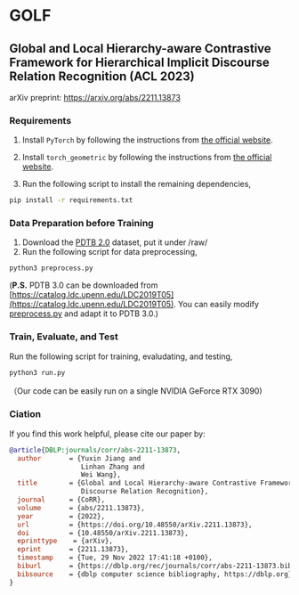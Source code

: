 # GOLF
## Global and Local Hierarchy-aware Contrastive Framework for Hierarchical Implicit Discourse Relation Recognition (ACL 2023)

arXiv preprint: https://arxiv.org/abs/2211.13873

### Requirements

1. Install `PyTorch` by following the instructions from [the official website](https://pytorch.org). 

2. Install `torch_geometric` by following the instructions from [the official website](https://pytorch-geometric.readthedocs.io/en/latest/install/installation.html).

3. Run the following script to install the remaining dependencies,

```bash
pip install -r requirements.txt
```

### Data Preparation before Training

1. Download the [PDTB 2.0](https://github.com/cgpotts/pdtb2) dataset, put it under /raw/
2. Run the following script for data preprocessing,
```bash
python3 preprocess.py
```
(**P.S.** PDTB 3.0 can be downloaded from [https://catalog.ldc.upenn.edu/LDC2019T05](https://catalog.ldc.upenn.edu/LDC2019T05). You can easily modify [preprocess.py](https://github.com/YJiangcm/GOLF_for_IDRR/blob/master/preprocess.py) and adapt it to PDTB 3.0.) 

### Train, Evaluate, and Test
Run the following script for training, evaludating, and testing,
```bash
python3 run.py
```
（Our code can be easily run on a single NVIDIA GeForce RTX 3090)

### Ciation
If you find this work helpful, please cite our paper by:
```bibtex
@article{DBLP:journals/corr/abs-2211-13873,
  author       = {Yuxin Jiang and
                  Linhan Zhang and
                  Wei Wang},
  title        = {Global and Local Hierarchy-aware Contrastive Framework for Implicit
                  Discourse Relation Recognition},
  journal      = {CoRR},
  volume       = {abs/2211.13873},
  year         = {2022},
  url          = {https://doi.org/10.48550/arXiv.2211.13873},
  doi          = {10.48550/arXiv.2211.13873},
  eprinttype    = {arXiv},
  eprint       = {2211.13873},
  timestamp    = {Tue, 29 Nov 2022 17:41:18 +0100},
  biburl       = {https://dblp.org/rec/journals/corr/abs-2211-13873.bib},
  bibsource    = {dblp computer science bibliography, https://dblp.org}
}
```
